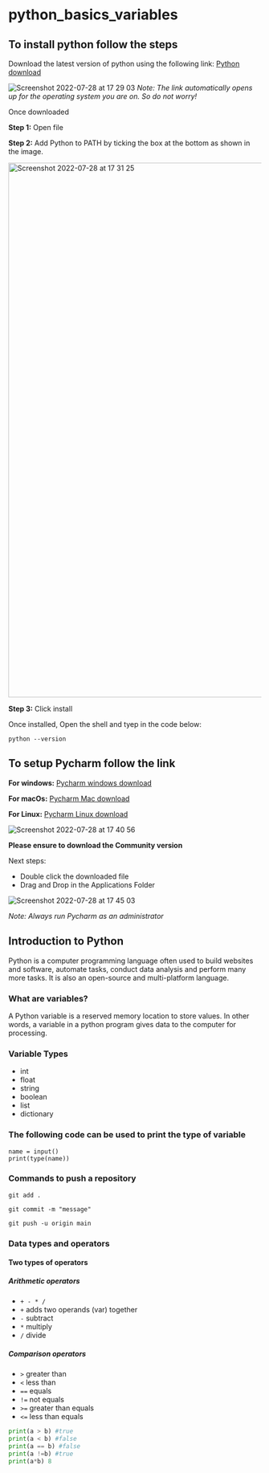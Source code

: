 # python_basics_variables
## To install python follow the steps
Download the latest version of python using the following link: [Python download](https://www.python.org/downloads/)

![Screenshot 2022-07-28 at 17 29 03](https://user-images.githubusercontent.com/102330725/181590027-3a9406a5-fe5c-4f7f-a172-44b70134869c.png)
_Note: The link automatically opens up for the operating system you are on. So do not worry!_

Once downloaded 

**Step 1:** Open file

**Step 2:** Add Python to PATH by ticking the box at the bottom as shown in the image.

<img width="1065" alt="Screenshot 2022-07-28 at 17 31 25" src="https://user-images.githubusercontent.com/102330725/181590413-d774693a-cadd-41a0-8c81-380be7d4c6ad.png">

**Step 3:** Click install

Once installed,
Open the shell and tyep in the code below:

```
python --version
```


## To setup Pycharm follow the link

**For windows:** [Pycharm windows download](https://www.jetbrains.com/pycharm/download/#section=windows)

**For macOs:** [Pycharm Mac download](https://www.jetbrains.com/pycharm/download/#section=mac)

**For Linux:** [Pycharm Linux download](https://www.jetbrains.com/pycharm/download/#section=linux)

![Screenshot 2022-07-28 at 17 40 56](https://user-images.githubusercontent.com/102330725/181592162-c7742535-60dc-4247-bbd8-430507a4bcbc.png)

**Please ensure to download the Community version**

Next steps:
- Double click the downloaded file
- Drag and Drop in the Applications Folder

![Screenshot 2022-07-28 at 17 45 03](https://user-images.githubusercontent.com/102330725/181592998-85222f61-5b96-4f86-802f-11dc3b56512c.png)


_Note: Always run Pycharm as an administrator_

## Introduction to Python
Python is a computer programming language often used to build websites and software, automate tasks, conduct data analysis and perform many more tasks. It is also an open-source and multi-platform language.

### What are variables?
A Python variable is a reserved memory location to store values. In other words, a variable in a python program gives data to the computer for processing.

### Variable Types
- int
- float
- string
- boolean
- list
- dictionary

### The following code can be used to print the type of variable
```
name = input()
print(type(name))
```
### Commands to push a repository

`git add . `

`git commit -m "message"`

`git push -u origin main`

### Data types and operators
#### Two types of operators

##### Arithmetic operators
- `+ - * /`
- `+` adds two operands (var) together
- `-` subtract
- `*` multiply
- `/` divide

##### Comparison operators
- `>` greater than
- `<` less than
- `==` equals
- `!=` not equals
- `>=` greater than equals
- `<=` less than equals

```python
print(a > b) #true
print(a < b) #false
print(a == b) #false
print(a !=b) #true
print(a*b) 8